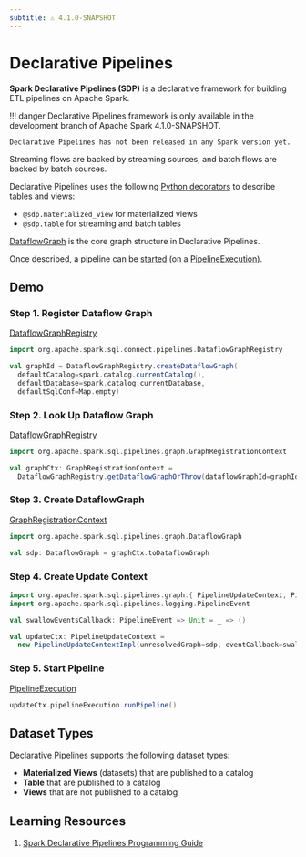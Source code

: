 ```yaml
---
subtitle: ⚠️ 4.1.0-SNAPSHOT
---
```


# Declarative Pipelines

**Spark Declarative Pipelines (SDP)** is a declarative framework for building ETL pipelines on Apache Spark.

!!! danger
    Declarative Pipelines framework is only available in the development branch of Apache Spark 4.1.0-SNAPSHOT.

    Declarative Pipelines has not been released in any Spark version yet.

Streaming flows are backed by streaming sources, and batch flows are backed by batch sources.

Declarative Pipelines uses the following [Python decorators](https://peps.python.org/pep-0318/) to describe tables and views:

* `@sdp.materialized_view` for materialized views
* `@sdp.table` for streaming and batch tables

[DataflowGraph](DataflowGraph.md) is the core graph structure in Declarative Pipelines.

Once described, a pipeline can be [started](PipelineExecution.md#runPipeline) (on a [PipelineExecution](PipelineExecution.md)).

## Demo

### Step 1. Register Dataflow Graph

[DataflowGraphRegistry](DataflowGraphRegistry.md#createDataflowGraph)

```scala
import org.apache.spark.sql.connect.pipelines.DataflowGraphRegistry

val graphId = DataflowGraphRegistry.createDataflowGraph(
  defaultCatalog=spark.catalog.currentCatalog(),
  defaultDatabase=spark.catalog.currentDatabase,
  defaultSqlConf=Map.empty)
```

### Step 2. Look Up Dataflow Graph

[DataflowGraphRegistry](DataflowGraphRegistry.md#getDataflowGraphOrThrow)

```scala
import org.apache.spark.sql.pipelines.graph.GraphRegistrationContext

val graphCtx: GraphRegistrationContext =
  DataflowGraphRegistry.getDataflowGraphOrThrow(dataflowGraphId=graphId)
```

### Step 3. Create DataflowGraph

[GraphRegistrationContext](GraphRegistrationContext.md#toDataflowGraph)

```scala
import org.apache.spark.sql.pipelines.graph.DataflowGraph

val sdp: DataflowGraph = graphCtx.toDataflowGraph
```

### Step 4. Create Update Context

```scala
import org.apache.spark.sql.pipelines.graph.{ PipelineUpdateContext, PipelineUpdateContextImpl }
import org.apache.spark.sql.pipelines.logging.PipelineEvent

val swallowEventsCallback: PipelineEvent => Unit = _ => ()

val updateCtx: PipelineUpdateContext =
  new PipelineUpdateContextImpl(unresolvedGraph=sdp, eventCallback=swallowEventsCallback)
```

### Step 5. Start Pipeline

[PipelineExecution](PipelineExecution.md#runPipeline)

```scala
updateCtx.pipelineExecution.runPipeline()
```

## Dataset Types

Declarative Pipelines supports the following dataset types:

* **Materialized Views** (datasets) that are published to a catalog
* **Table** that are published to a catalog
* **Views** that are not published to a catalog

## Learning Resources

1. [Spark Declarative Pipelines Programming Guide](https://github.com/apache/spark/blob/master/docs/declarative-pipelines-programming-guide.md)

